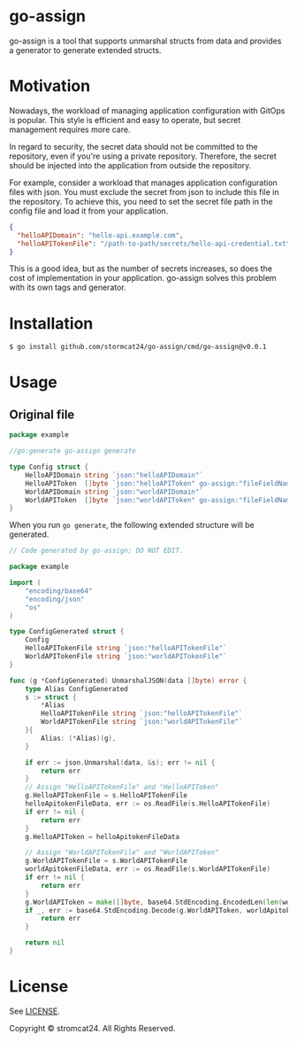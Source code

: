 # go-assign

go-assign is a tool that supports unmarshal structs from data and provides a generator to generate extended structs.

# Motivation

Nowadays, the workload of managing application configuration with GitOps is popular. This style is efficient and easy to operate, but secret management requires more care.

In regard to security, the secret data should not be committed to the repository, even if you're using a private repository. Therefore, the secret should be injected into the application from outside the repository.

For example, consider a workload that manages application configuration files with json. You must exclude the secret from json to include this file in the repository. To achieve this, you need to set the secret file path in the config file and load it from your application.

```json
{
  "helloAPIDomain": "hello-api.example.com",
  "helloAPITokenFile": "/path-to-path/secrets/hello-api-credential.txt"
}
```

This is a good idea, but as the number of secrets increases, so does the cost of implementation in your application. go-assign solves this problem with its own tags and generator. 

# Installation

```shell
$ go install github.com/stormcat24/go-assign/cmd/go-assign@v0.0.1
```

# Usage

## Original file

```go
package example

//go:generate go-assign generate

type Config struct {
	HelloAPIDomain string `json:"helloAPIDomain"`
	HelloAPIToken  []byte `json:"helloAPIToken" go-assign:"fileFieldName=HelloAPITokenFile,fileFieldTag=json:\"helloAPITokenFile\""`
	WorldAPIDomain string `json:"worldAPIDomain"`
	WorldAPIToken  []byte `json:"worldAPIToken" go-assign:"fileFieldName=WorldAPITokenFile,fileFieldTag=json:\"worldAPITokenFile\",base64=true"`
}
```

When you run `go generate`, the following extended structure will be generated.

```go
// Code generated by go-assign; DO NOT EDIT.

package example

import (
	"encoding/base64"
	"encoding/json"
	"os"
)

type ConfigGenerated struct {
	Config
	HelloAPITokenFile string `json:"helloAPITokenFile"`
	WorldAPITokenFile string `json:"worldAPITokenFile"`
}

func (g *ConfigGenerated) UnmarshalJSON(data []byte) error {
	type Alias ConfigGenerated
	s := struct {
		*Alias
		HelloAPITokenFile string `json:"helloAPITokenFile"`
		WorldAPITokenFile string `json:"worldAPITokenFile"`
	}{
		Alias: (*Alias)(g),
	}

	if err := json.Unmarshal(data, &s); err != nil {
		return err
	}
	// Assign "HelloAPITokenFile" and "HelloAPIToken"
	g.HelloAPITokenFile = s.HelloAPITokenFile
	helloApitokenFileData, err := os.ReadFile(s.HelloAPITokenFile)
	if err != nil {
		return err
	}
	g.HelloAPIToken = helloApitokenFileData

	// Assign "WorldAPITokenFile" and "WorldAPIToken"
	g.WorldAPITokenFile = s.WorldAPITokenFile
	worldApitokenFileData, err := os.ReadFile(s.WorldAPITokenFile)
	if err != nil {
		return err
	}
	g.WorldAPIToken = make([]byte, base64.StdEncoding.EncodedLen(len(worldApitokenFileData)))
	if _, err := base64.StdEncoding.Decode(g.WorldAPIToken, worldApitokenFileData); err != nil {
		return err
	}

	return nil
}
```


License
===
See [LICENSE](LICENSE).

Copyright © stromcat24. All Rights Reserved.
